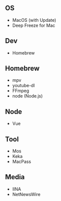 ## OS
- MacOS (with Update)
- Deep Freeze for Mac

## Dev
- Homebrew

## Homebrew
- mpv
- youtube-dl
- FFmpeg
- node (Node.js)

## Node
- Vue

## Tool
- Mos
- Keka
- MacPass

## Media
- IINA
- NetNewsWire
